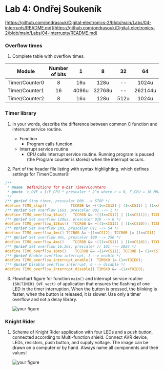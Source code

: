 # Lab 4: Ondřej Soukeník

   [https://github.com/ondrasouk/Digital-electronics-2/blob/main/Labs/04-interrupts/README.md](https://github.com/ondrasouk/Digital-electronics-2/blob/main/Labs/04-interrupts/README.md)


### Overflow times

1. Complete table with overflow times.

| **Module** | **Number of bits** | **1** | **8** | **32** | **64** | **128** | **256** | **1024** |
| :-: | :-: | :-: | :-: | :-: | :-: | :-: | :-: | :-: |
| Timer/Counter0 | 8  | 16u | 128u | -- | 1024u | -- | 4096u | 16384u |
| Timer/Counter1 | 16 | 4096u | 32768u | -- | 262144u | -- | 1048576u | 4194304u |
| Timer/Counter2 | 8  | 16u | 128u | 512u | 1024u | 2048u | 4096u | 16384u |

### Timer library

1. In your words, describe the difference between common C function and interrupt service routine.
   * Function
        * Program calls function.
   * Interrupt service routine
        * CPU calls Interrupt service routine. Running program is paused (the Program counter is stored) when the interrupt occurs.

2. Part of the header file listing with syntax highlighting, which defines settings for Timer/Counter0:

```c
/**
 * @name  Definitions for 8-bit Timer/Counter0
 * @note  t_OVF = 1/F_CPU * prescaler * 2^n where n = 8, F_CPU = 16 MHz
 */
/** @brief Stop timer, prescaler 000 --> STOP */
#define TIM0_stop()           TCCR0B &= ~((1<<CS12) | (1<<CS11) | (1<<CS10));
/** @brief Set overflow 16us, prescaler 001 --> 1 */
#define TIM0_overflow_16us()   TCCR0B &= ~((1<<CS12) | (1<<CS11)); TCCR0B |= (1<<CS10);
/** @brief Set overflow 128us, prescaler 010 --> 8 */
#define TIM0_overflow_128us()  TCCR0B &= ~((1<<CS12) | (1<<CS10)); TCCR0B |= (1<<CS11);
/** @brief Set overflow 1ms, prescaler 011 --> 64 */
#define TIM0_overflow_1ms() TCCR0B &= ~(1<<CS12); TCCR0B |= (1<<CS11) | (1<<CS10);
/** @brief Set overflow 4ms, prescaler 100 --> 256 */
#define TIM0_overflow_4ms()    TCCR0B &= ~((1<<CS11) | (1<<CS10)); TCCR0B |= (1<<CS12);
/** @brief Set overflow 16.3ms, prescaler // 101 --> 1024 */
#define TIM0_overflow_16ms()    TCCR0B &= ~(1<<CS11); TCCR0B |= (1<<CS12) | (1<<CS10);
/** @brief Enable overflow interrupt, 1 --> enable */
#define TIM0_overflow_interrupt_enable()  TIMSK0 |= (1<<TOIE0);
/** @brief Disable overflow interrupt, 0 --> disable */
#define TIM0_overflow_interrupt_disable() TIMSK0 &= ~(1<<TOIE0);
```

3. Flowchart figure for function `main()` and interrupt service routine `ISR(TIMER1_OVF_vect)` of application that ensures the flashing of one LED in the timer interruption. When the button is pressed, the blinking is faster, when the button is released, it is slower. Use only a timer overflow and not a delay library.

   ![your figure]()


### Knight Rider

1. Scheme of Knight Rider application with four LEDs and a push button, connected according to Multi-function shield. Connect AVR device, LEDs, resistors, push button, and supply voltage. The image can be drawn on a computer or by hand. Always name all components and their values!

   ![your figure]()

